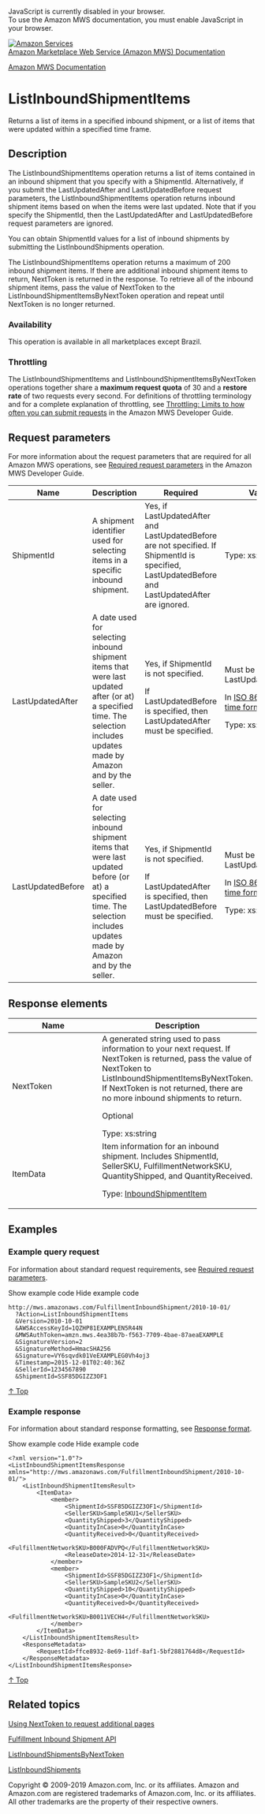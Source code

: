 <div id="MWSDX_noscript">

JavaScript is currently disabled in your browser.  
To use the Amazon MWS documentation, you must enable JavaScript in your
browser.

</div>

<div id="MWSDX_divtop">

[![Amazon
Services](https://images-na.ssl-images-amazon.com/images/G/08/mwsportal/fr_FR/amazonservices.gif
"Amazon Services")](http://services.amazon.fr)  
<span id="MWSDX_titlebar">[Amazon Marketplace Web Service (Amazon MWS)
Documentation](https://developer.amazonservices.fr/gp/mws/docs.html)</span>

</div>

<div id="MWSDX_divbottom">

<div id="MWSDX_divleft">

<div id="MWSDX_toc">

</div>

</div>

<div id="MWSDX_divright">

<div id="MWSDX_content">

<span id="MWSDX_breadcrumbs">[Amazon MWS
Documentation](https://developer.amazonservices.fr/gp/mws/docs.html)</span>

<div id="FBAInbound_ListInboundShipmentItems" class="nested0">

# ListInboundShipmentItems

<div class="body">

<span class="ph">Returns a list of items in a specified inbound
shipment, or a list of items that were updated within a specified time
frame.</span>

</div>

<div id="Description" class="topic concept nested1">

## Description

<div class="body conbody">

<div class="section">

The <span class="keyword apiname">ListInboundShipmentItems</span>
operation returns a list of items contained in an inbound shipment that
you specify with a <span class="keyword parmname">ShipmentId</span>.
Alternatively, if you submit the
<span class="keyword parmname">LastUpdatedAfter</span> and
<span class="keyword parmname">LastUpdatedBefore</span> request
parameters, the
<span class="keyword apiname">ListInboundShipmentItems</span> operation
returns inbound shipment items based on when the items were last
updated. Note that if you specify the
<span class="keyword parmname">ShipmentId</span>, then the
<span class="keyword parmname">LastUpdatedAfter</span> and
<span class="keyword parmname">LastUpdatedBefore</span> request
parameters are ignored.

You can obtain <span class="keyword parmname">ShipmentId</span> values
for a list of inbound shipments by submitting the
<span class="keyword apiname">ListInboundShipments</span> operation.

The <span class="keyword apiname">ListInboundShipmentItems</span>
operation returns a maximum of 200 inbound shipment items. If there are
additional inbound shipment items to return,
<span class="keyword parmname">NextToken</span> is returned in the
response. To retrieve all of the inbound shipment items, pass the value
of <span class="keyword parmname">NextToken</span> to the
<span class="keyword apiname">ListInboundShipmentItemsByNextToken</span>
operation and repeat until
<span class="keyword parmname">NextToken</span> is no longer returned.

</div>

<div class="section">

### Availability

This operation is available in all marketplaces except Brazil.

</div>

<div class="section">

### Throttling

The <span class="keyword apiname">ListInboundShipmentItems</span> and
<span class="keyword apiname">ListInboundShipmentItemsByNextToken</span>
operations together share a **maximum request quota** of 30 and a
**restore rate** of two requests every second. <span class="ph">For
definitions of throttling terminology and for a complete explanation of
throttling, see [Throttling: Limits to how often you can submit
requests](../dev_guide/DG_Throttling.md) in the
<span class="ph">Amazon MWS Developer Guide</span>.</span>

</div>

</div>

</div>

<div id="RequestParameters" class="topic reference nested1">

## Request parameters

<div class="body refbody">

<div class="section">

<span class="ph">For more information about the request parameters that
are required for all <span class="ph">Amazon MWS</span> operations, see
[Required request
parameters](../dev_guide/DG_RequiredRequestParameters.md) in the
<span class="ph">Amazon MWS Developer Guide</span>.</span>

</div>

<div class="tablenoborder">

<table id="RequestParameters__RequestParametersTable" class="table" data-cellpadding="4" data-cellspacing="0" data-summary="" data-frame="border" data-border="1" data-rules="all">
<colgroup>
<col style="width: 25%" />
<col style="width: 25%" />
<col style="width: 25%" />
<col style="width: 25%" />
</colgroup>
<thead>
<tr class="header">
<th>Name</th>
<th>Description</th>
<th>Required</th>
<th>Values</th>
</tr>
</thead>
<tbody>
<tr class="odd">
<td><span class="keyword parmname">ShipmentId</span></td>
<td>A shipment identifier used for selecting items in a specific inbound shipment.</td>
<td>Yes, if <span class="keyword parmname">LastUpdatedAfter</span> and <span class="keyword parmname">LastUpdatedBefore</span> are not specified. If <span class="keyword parmname">ShipmentId</span> is specified, <span class="keyword parmname">LastUpdatedBefore</span> and <span class="keyword parmname">LastUpdatedAfter</span> are ignored.</td>
<td><span class="ph">Type: xs:string</span></td>
</tr>
<tr class="even">
<td><span class="keyword parmname">LastUpdatedAfter</span></td>
<td>A date used for selecting inbound shipment items that were last updated after (or at) a specified time. The selection includes updates made by Amazon and by the seller.</td>
<td>Yes, if <span class="keyword parmname">ShipmentId</span> is not specified.
<p>If <span class="keyword parmname">LastUpdatedBefore</span> is specified, then <span class="keyword parmname">LastUpdatedAfter</span> must be specified.</p></td>
<td>Must be earlier than <span class="keyword parmname">LastUpdatedBefore</span>.
<p>In <span class="ph"><a href="../dev_guide/DG_ISO8601.md" class="xref">ISO 8601 date time format</a></span>.</p>
<p><span class="ph">Type: xs:dateTime</span></p></td>
</tr>
<tr class="odd">
<td><span class="keyword parmname">LastUpdatedBefore</span></td>
<td>A date used for selecting inbound shipment items that were last updated before (or at) a specified time. The selection includes updates made by Amazon and by the seller.</td>
<td>Yes, if <span class="keyword parmname">ShipmentId</span> is not specified.
<p>If <span class="keyword parmname">LastUpdatedAfter</span> is specified, then <span class="keyword parmname">LastUpdatedBefore</span> must be specified.</p></td>
<td>Must be later than <span class="keyword parmname">LastUpdatedAfter</span>.
<p>In <span class="ph"><a href="../dev_guide/DG_ISO8601.md" class="xref">ISO 8601 date time format</a></span>.</p>
<p><span class="ph">Type: xs:dateTime</span></p></td>
</tr>
</tbody>
</table>

</div>

</div>

</div>

<div id="ResponseElements" class="topic reference nested1">

## Response elements

<div class="body refbody">

<div class="tablenoborder">

<table id="ResponseElements__ResponseElementsTable" class="table" data-cellpadding="4" data-cellspacing="0" data-summary="" data-frame="border" data-border="1" data-rules="all">
<colgroup>
<col style="width: 50%" />
<col style="width: 50%" />
</colgroup>
<thead>
<tr class="header">
<th>Name</th>
<th>Description</th>
</tr>
</thead>
<tbody>
<tr class="odd">
<td><span class="keyword parmname">NextToken</span></td>
<td>A generated string used to pass information to your next request. If <span class="keyword parmname">NextToken</span> is returned, pass the value of <span class="keyword parmname">NextToken</span> to <span class="keyword apiname">ListInboundShipmentItemsByNextToken</span>. If <span class="keyword parmname">NextToken</span> is not returned, there are no more inbound shipments to return.
<p>Optional</p>
<span class="ph">Type: xs:string</span></td>
</tr>
<tr class="even">
<td><span class="keyword parmname">ItemData</span></td>
<td>Item information for an inbound shipment. Includes <span class="keyword parmname">ShipmentId</span>, <span class="keyword parmname">SellerSKU</span>, <span class="keyword parmname">FulfillmentNetworkSKU</span>, <span class="keyword parmname">QuantityShipped</span>, and <span class="keyword parmname">QuantityReceived</span>.
<p>Type: <a href="FBAInbound_Datatypes.md#InboundShipmentItem" class="xref" title="Item information for an inbound shipment. Submitted with a call to the CreateInboundShipment or UpdateInboundShipment operation.">InboundShipmentItem</a></p></td>
</tr>
</tbody>
</table>

</div>

</div>

</div>

<div id="Examples" class="topic reference nested1">

## Examples

<div class="body refbody">

<div class="section">

### Example query request

<span class="ph">For information about standard request requirements,
see [Required request
parameters](../dev_guide/DG_RequiredRequestParameters.md).</span>

<span class="ph expander"> <span class="keyword parmname xshow">Show
example code</span> <span class="keyword parmname xhide">Hide example
code</span> </span>

<div class="sectiondiv content">

``` pre codeblock
http://mws.amazonaws.com/FulfillmentInboundShipment/2010-10-01/
  ?Action=ListInboundShipmentItems
  &Version=2010-10-01
  &AWSAccessKeyId=1QZHP81EXAMPLEN5R44N
  &MWSAuthToken=amzn.mws.4ea38b7b-f563-7709-4bae-87aeaEXAMPLE
  &SignatureVersion=2
  &SignatureMethod=HmacSHA256
  &Signature=VY6sqvdk01VeEXAMPLEG0Vh4oj3
  &Timestamp=2015-12-01T02:40:36Z
  &SellerId=1234567890
  &ShipmentId=SSF85DGIZZ3OF1
```

[↑ Top](#Examples)

</div>

</div>

<div class="section">

### Example response

<span class="ph">For information about standard response formatting, see
[Response format](../dev_guide/DG_ResponseFormat.md).</span>

<span class="ph expander"> <span class="keyword parmname xshow">Show
example code</span> <span class="keyword parmname xhide">Hide example
code</span> </span>

<div class="sectiondiv content">

``` pre codeblock
<?xml version="1.0"?>
<ListInboundShipmentItemsResponse xmlns="http://mws.amazonaws.com/FulfillmentInboundShipment/2010-10-01/">
    <ListInboundShipmentItemsResult>
        <ItemData>
            <member>
                <ShipmentId>SSF85DGIZZ3OF1</ShipmentId>
                <SellerSKU>SampleSKU1</SellerSKU>
                <QuantityShipped>3</QuantityShipped>
                <QuantityInCase>0</QuantityInCase>
                <QuantityReceived>0</QuantityReceived>
                <FulfillmentNetworkSKU>B000FADVPQ</FulfillmentNetworkSKU>
                <ReleaseDate>2014-12-31</ReleaseDate>
            </member>
            <member>
                <ShipmentId>SSF85DGIZZ3OF1</ShipmentId>
                <SellerSKU>SampleSKU2</SellerSKU>
                <QuantityShipped>10</QuantityShipped>
                <QuantityInCase>0</QuantityInCase>
                <QuantityReceived>0</QuantityReceived>
                <FulfillmentNetworkSKU>B0011VECH4</FulfillmentNetworkSKU>
            </member>
        </ItemData>
    </ListInboundShipmentItemsResult>
    <ResponseMetadata>
        <RequestId>ffce8932-8e69-11df-8af1-5bf2881764d8</RequestId>
    </ResponseMetadata>
</ListInboundShipmentItemsResponse>
```

[↑ Top](#Examples)

</div>

</div>

</div>

</div>

<div id="RelatedTopics" class="topic nested1">

## Related topics

<div class="body">

[Using NextToken to request additional
pages](../dev_guide/DG_NextToken.md)

[Fulfillment Inbound Shipment
API](../fba_inbound/FBAInbound_Overview.md)

[ListInboundShipmentsByNextToken](FBAInbound_ListInboundShipmentsByNextToken.md "Returns the next page of inbound shipments using the NextToken parameter.")

[ListInboundShipments](FBAInbound_ListInboundShipments.md "Returns a list of inbound shipments based on criteria that you specify.")

</div>

</div>

</div>

<div id="MWSDX_footer">

Copyright © 2009-2019 Amazon.com, Inc. or its affiliates. Amazon and
Amazon.com are registered trademarks of Amazon.com, Inc. or its
affiliates. All other trademarks are the property of their respective
owners.

</div>

</div>

</div>

<div style="clear: both;">

</div>

</div>

